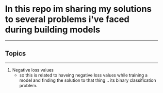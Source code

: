 # In this repo im sharing my solutions to several problems i've faced during building models
-----
## Topics
------
1. Negative loss values
    * so this is related to haveing negative loss values while training a model and finding the solution to that thing .. its binary classification problem. 
